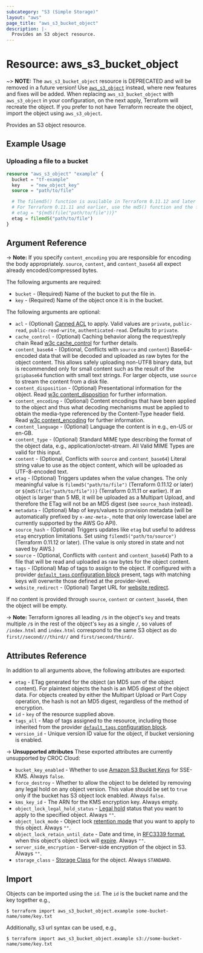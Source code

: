 ```yaml
---
subcategory: "S3 (Simple Storage)"
layout: "aws"
page_title: "aws_s3_bucket_object"
description: |-
  Provides an S3 object resource.
---
```


[canned-acl]: https://docs.cloud.croc.ru/en/api/s3/acl.html#cannedacl
[default-tags]: https://www.terraform.io/docs/providers/aws/index.html#default_tags-configuration-block
[w3c cache_control]: http://www.w3.org/Protocols/rfc2616/rfc2616-sec14.html#sec14.9
[w3c content_disposition]: http://www.w3.org/Protocols/rfc2616/rfc2616-sec19.html#sec19.5.1
[w3c content_encoding]: http://www.w3.org/Protocols/rfc2616/rfc2616-sec14.html#sec14.11

# Resource: aws_s3_bucket_object

~> **NOTE:** The `aws_s3_bucket_object` resource is DEPRECATED and will be removed in a future version! Use [`aws_s3_object`](s3_object.html.markdown) instead, where new features and fixes will be added. When replacing `aws_s3_bucket_object` with `aws_s3_object` in your configuration, on the next apply, Terraform will recreate the object. If you prefer to not have Terraform recreate the object, import the object using `aws_s3_object`.

Provides an S3 object resource.

## Example Usage

### Uploading a file to a bucket

```terraform
resource "aws_s3_object" "example" {
  bucket = "tf-example"
  key    = "new_object_key"
  source = "path/to/file"

  # The filemd5() function is available in Terraform 0.11.12 and later
  # For Terraform 0.11.11 and earlier, use the md5() function and the file() function:
  # etag = "${md5(file("path/to/file"))}"
  etag = filemd5("path/to/file")
}
```

## Argument Reference

-> **Note:** If you specify `content_encoding` you are responsible for encoding the body appropriately. `source`, `content`, and `content_base64` all expect already encoded/compressed bytes.

The following arguments are required:

* `bucket` - (Required) Name of the bucket to put the file in.
* `key` - (Required) Name of the object once it is in the bucket.

The following arguments are optional:

* `acl` - (Optional) [Canned ACL][canned-acl] to apply. Valid values are `private`, `public-read`, `public-read-write`, `authenticated-read`. Defaults to `private`.
* `cache_control` - (Optional) Caching behavior along the request/reply chain Read [w3c cache_control] for further details.
* `content_base64` - (Optional, Conflicts with `source` and `content`) Base64-encoded data that will be decoded and uploaded as raw bytes for the object content. This allows safely uploading non-UTF8 binary data, but is recommended only for small content such as the result of the `gzipbase64` function with small text strings. For larger objects, use `source` to stream the content from a disk file.
* `content_disposition` - (Optional) Presentational information for the object. Read [w3c content_disposition] for further information.
* `content_encoding` - (Optional) Content encodings that have been applied to the object and thus what decoding mechanisms must be applied to obtain the media-type referenced by the Content-Type header field. Read [w3c content_encoding] for further information.
* `content_language` - (Optional) Language the content is in e.g., en-US or en-GB.
* `content_type` - (Optional) Standard MIME type describing the format of the object data, e.g., application/octet-stream. All Valid MIME Types are valid for this input.
* `content` - (Optional, Conflicts with `source` and `content_base64`) Literal string value to use as the object content, which will be uploaded as UTF-8-encoded text.
* `etag` - (Optional) Triggers updates when the value changes. The only meaningful value is `filemd5("path/to/file")` (Terraform 0.11.12 or later) or `${md5(file("path/to/file"))}` (Terraform 0.11.11 or earlier). If an object is larger than 5 MB, it will be uploaded as a Multipart Upload, and therefore the ETag will not be an MD5 digest (see `source_hash` instead).
* `metadata` - (Optional) Map of keys/values to provision metadata (will be automatically prefixed by `x-amz-meta-`, note that only lowercase label are currently supported by the AWS Go API).
* `source_hash` - (Optional) Triggers updates like `etag` but useful to address `etag` encryption limitations. Set using `filemd5("path/to/source")` (Terraform 0.11.12 or later). (The value is only stored in state and not saved by AWS.)
* `source` - (Optional, Conflicts with `content` and `content_base64`) Path to a file that will be read and uploaded as raw bytes for the object content.
* `tags` - (Optional) Map of tags to assign to the object. If configured with a provider [`default_tags` configuration block][default-tags] present, tags with matching keys will overwrite those defined at the provider-level.
* `website_redirect` - (Optional) Target URL for [website redirect](http://docs.aws.amazon.com/AmazonS3/latest/dev/how-to-page-redirect.html).

If no content is provided through `source`, `content` or `content_base64`, then the object will be empty.

-> **Note:** Terraform ignores all leading `/`s in the object's `key` and treats multiple `/`s in the rest of the object's `key` as a single `/`, so values of `/index.html` and `index.html` correspond to the same S3 object as do `first//second///third//` and `first/second/third/`.

## Attributes Reference

In addition to all arguments above, the following attributes are exported:

* `etag` - ETag generated for the object (an MD5 sum of the object content). For plaintext objects the hash is an MD5 digest of the object data. For objects created by either the Multipart Upload or Part Copy operation, the hash is not an MD5 digest, regardless of the method of encryption.
* `id` - `key` of the resource supplied above.
* `tags_all` - Map of tags assigned to the resource, including those inherited from the provider [`default_tags` configuration block][default-tags].
* `version_id` - Unique version ID value for the object, if bucket versioning is enabled.

->  **Unsupported attributes**
These exported attributes are currently unsupported by CROC Cloud:

* `bucket_key_enabled` - Whether to use [Amazon S3 Bucket Keys](https://docs.aws.amazon.com/AmazonS3/latest/dev/bucket-key.html) for SSE-KMS. Always `false`.
* `force_destroy` - Whether to allow the object to be deleted by removing any legal hold on any object version. This value should be set to `true` only if the bucket has S3 object lock enabled. Always `false`.
* `kms_key_id` - The ARN for the KMS encryption key. Always empty.
* `object_lock_legal_hold_status` - [Legal hold](https://docs.aws.amazon.com/AmazonS3/latest/dev/object-lock-overview.html#object-lock-legal-holds) status that you want to apply to the specified object. Always `""`.
* `object_lock_mode` - Object lock [retention mode](https://docs.aws.amazon.com/AmazonS3/latest/dev/object-lock-overview.html#object-lock-retention-modes) that you want to apply to this object. Always `""`.
* `object_lock_retain_until_date` - Date and time, in [RFC3339 format](https://tools.ietf.org/html/rfc3339#section-5.8), when this object's object lock will [expire](https://docs.aws.amazon.com/AmazonS3/latest/dev/object-lock-overview.html#object-lock-retention-periods). Always `""`.
* `server_side_encryption` - Server-side encryption of the object in S3. Always `""`.
* `storage_class` - [Storage Class](https://docs.aws.amazon.com/AmazonS3/latest/API/API_PutObject.html#AmazonS3-PutObject-request-header-StorageClass) for the object. Always `STANDARD`.

## Import

Objects can be imported using the `id`. The `id` is the bucket name and the key together e.g.,

```
$ terraform import aws_s3_bucket_object.example some-bucket-name/some/key.txt
```

Additionally, s3 url syntax can be used, e.g.,

```
$ terraform import aws_s3_bucket_object.example s3://some-bucket-name/some/key.txt
```
